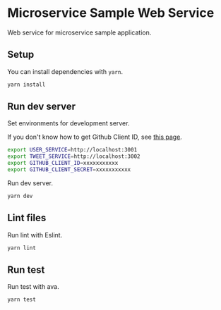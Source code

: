 # Microservice Sample Web Service
Web service for microservice sample application.

## Setup
You can install dependencies with `yarn`.

```sh
yarn install
```

## Run dev server
Set environments for development server.

If you don't know how to get Github Client ID, see [this page](https://developer.github.com/apps/building-oauth-apps/creating-an-oauth-app/).

``` sh
export USER_SERVICE=http://localhost:3001
export TWEET_SERVICE=http://localhost:3002
export GITHUB_CLIENT_ID=xxxxxxxxxxx
export GITHUB_CLIENT_SECRET=xxxxxxxxxxx
```

Run dev server.

```sh
yarn dev
```

## Lint files
Run lint with Eslint.

```sh
yarn lint
```

## Run test
Run test with ava.

```sh
yarn test
```
